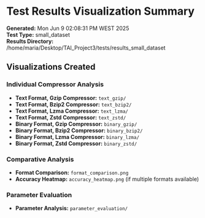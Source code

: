 # Test Results Visualization Summary

**Generated:** Mon Jun  9 02:08:31 PM WEST 2025  
**Test Type:** small_dataset  
**Results Directory:** /home/maria/Desktop/TAI_Project3/tests/results_small_dataset  

## Visualizations Created

### Individual Compressor Analysis
- **Text Format, Gzip Compressor:** `text_gzip/`
- **Text Format, Bzip2 Compressor:** `text_bzip2/`
- **Text Format, Lzma Compressor:** `text_lzma/`
- **Text Format, Zstd Compressor:** `text_zstd/`
- **Binary Format, Gzip Compressor:** `binary_gzip/`
- **Binary Format, Bzip2 Compressor:** `binary_bzip2/`
- **Binary Format, Lzma Compressor:** `binary_lzma/`
- **Binary Format, Zstd Compressor:** `binary_zstd/`

### Comparative Analysis
- **Format Comparison:** `format_comparison.png`
- **Accuracy Heatmap:** `accuracy_heatmap.png` (if multiple formats available)

### Parameter Evaluation
- **Parameter Analysis:** `parameter_evaluation/`
